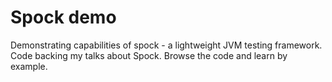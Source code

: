 # Spock demo

Demonstrating capabilities of spock - a lightweight JVM testing framework. Code backing my talks about Spock. Browse the code and learn by example.
